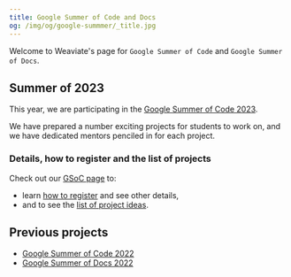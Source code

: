 ```yaml
---
title: Google Summer of Code and Docs
og: /img/og/google-summmer/_title.jpg
---
```


Welcome to Weaviate's page for `Google Summer of Code` and `Google Summer of Docs`.

## Summer of 2023

This year, we are participating in the [Google Summer of Code 2023](https://summerofcode.withgoogle.com/programs/2023).

We have prepared a number exciting projects for students to work on, and we have dedicated mentors penciled in for each project.

### Details, how to register and the list of projects

Check out our [GSoC page](/google-summer/gsoc-23) to:
* learn [how to register](/google-summer/gsoc-23#how-to-register) and see other details,
* and to see the [list of project ideas](/google-summer/gsoc-23#project-ideas).

## Previous projects

* [Google Summer of Code 2022](/google-summer/gsoc-22)
* [Google Summer of Docs 2022](/google-summer/gsod-22)